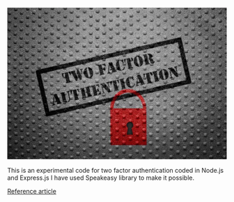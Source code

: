 ![plot](./assets/images/2fa.webp)

This is an experimental code for two factor authentication coded in Node.js and Express.js
I have used Speakeasy library to make it possible.

[Reference article](https://blog.logrocket.com/implementing-two-factor-authentication-using-speakeasy/)
